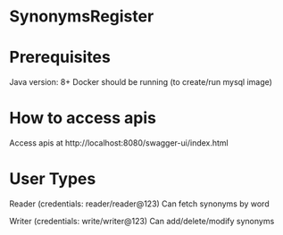 # SynonymsRegister
# Prerequisites
Java version: 8+
Docker should be running (to create/run mysql image)

# How to access apis
Access apis at http://localhost:8080/swagger-ui/index.html

# User Types
Reader (credentials: reader/reader@123)
  Can fetch synonyms by word

Writer (credentials: write/writer@123)
  Can add/delete/modify synonyms
